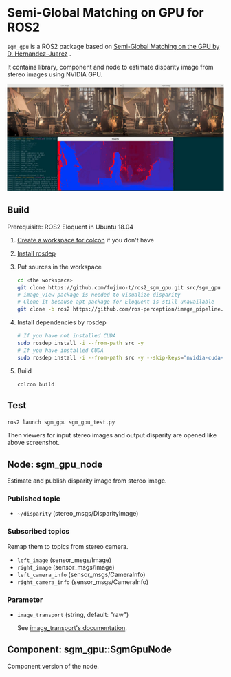 # Semi-Global Matching on GPU for ROS2

`sgm_gpu` is a ROS2 package based on [Semi-Global Matching on the GPU by D. Hernandez-Juarez](https://github.com/dhernandez0/sgm) .

It contains library, component and node to estimate disparity image from stereo images using NVIDIA GPU.

![result of ros2 launch sgm_gpu_test.py](launch_sgm_gpu_test.jpg)

## Build

Prerequisite: ROS2 Eloquent in Ubuntu 18.04

1. [Create a workspace for colcon](https://index.ros.org/doc/ros2/Tutorials/Workspace/Creating-A-Workspace/) if you don't have
2. [Install rosdep](http://wiki.ros.org/rosdep#Installing_rosdep)
3. Put sources in the workspace

   ```bash
   cd <the workspace>
   git clone https://github.com/fujimo-t/ros2_sgm_gpu.git src/sgm_gpu
   # image_view package is needed to visualize disparity
   # Clone it because apt package for Eloquent is still unavailable
   git clone -b ros2 https://github.com/ros-perception/image_pipeline.git src/image_pipeline
   ```

4. Install dependencies by rosdep

   ```bash
   # If you have not installed CUDA
   sudo rosdep install -i --from-path src -y
   # If you have installed CUDA
   sudo rosdep install -i --from-path src -y --skip-keys="nvidia-cuda-dev nvidia-cuda"
   ```

5. Build

   ```
   colcon build
   ```

## Test

```bash
ros2 launch sgm_gpu sgm_gpu_test.py
```

Then viewers for input stereo images and output disparity are opened like above screenshot.

## Node: sgm_gpu_node

Estimate and publish disparity image from stereo image.

### Published topic

* `~/disparity` (stereo_msgs/DisparityImage)

### Subscribed topics

Remap them to topics from stereo camera.

* `left_image` (sensor_msgs/Image)
* `right_image` (sensor_msgs/Image)
* `left_camera_info` (sensor_msgs/CameraInfo)
* `right_camera_info` (sensor_msgs/CameraInfo)

### Parameter

* `image_transport` (string, default: "raw")

  See [image_transport's documentation](https://wiki.ros.org/image_transport).

## Component: sgm_gpu::SgmGpuNode

Component version of the node.

